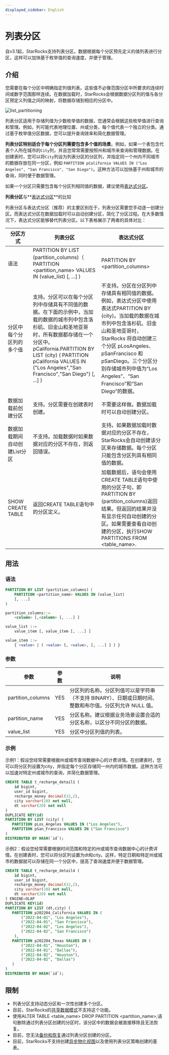 ```yaml
---
displayed_sidebar: English
---
```


# 列表分区

自v3.1起，StarRocks支持列表分区。数据根据每个分区预先定义的值列表进行分区，这样可以加快基于枚举值的查询速度，并便于管理。

## 介绍

您需要在每个分区中明确指定列值列表。这些值不必像范围分区中所要求的连续时间或数字范围那样连续。在数据加载时，StarRocks会根据数据分区列的值与各分区预定义列值之间的映射，将数据存储到相应的分区中。

![list_partitioning](../assets/list_partitioning.png)

列表分区适用于存储列值为少数枚举值的数据，您通常会根据这些枚举值进行查询和管理。例如，列可能代表地理位置、州或分类，每个值代表一个独立的分类。通过基于枚举值分区数据，您可以提升查询效率和简化数据管理。

**列表分区特别适合于每个分区列需要包含多个值的场景**。例如，如果一个表包含代表个人所在城市的`City`列，并且您常常需要按照州和城市来查询和管理数据。在创建表时，您可以将`City`列设为列表分区的分区列，并指定同一个州内不同城市的数据存放在同一分区，例如 `PARTITION pCalifornia VALUES IN ("Los Angeles", "San Francisco", "San Diego")`。这种方法可以加快基于州和城市的查询，同时便于数据管理。

如果一个分区只需要包含每个分区列相同值的数据，建议使用[表达式分区](./expression_partitioning.md)。

**列表分区**与**[表达式分区](./expression_partitioning.md)**的比较

列表分区与表达式分区（推荐）的主要区别在于，列表分区需要您手动逐一创建分区。而表达式分区在数据加载时可以自动创建分区，简化了分区过程。在大多数情况下，表达式分区能够替代列表分区。以下表格展示了两者的具体对比：

|分区方式|列表分区|表达式分区|
|---|---|---|
|语法|PARTITION BY LIST (partition_columns)（ PARTITION <partition_name> VALUES IN (value_list) [, ...] )|PARTITION BY <partition_columns>|
|分区中每个分区列的多个值|支持。分区可以在每个分区列中存储具有不同值的数据。在下面的示例中，当加载的数据的城市列中包含洛杉矶、旧金山和圣地亚哥时，所有数据都存储在一个分区中。 pCalifornia.PARTITION BY LIST (city) ( PARTITION pCalifornia VALUES IN ("Los Angeles","San Francisco","San Diego") [, ...] )|不支持。分区在分区列中存储具有相同值的数据。例如，表达式分区中使用表达式PARTITION BY (city)。当加载的数据在城市列中包含洛杉矶、旧金山和圣地亚哥时，StarRocks 将自动创建三个分区 pLosAngeles、pSanFrancisco 和 pSanDiego。三个分区分别存储城市列中值为“Los Angeles”、“San Francisco”和“San Diego”的数据。|
|数据加载前创建分区|支持。分区需要在创建表时创建。|不需要这样做。数据加载时可以自动创建分区。|
|数据加载期间自动创建List分区|不支持。加载数据时如果数据对应的分区不存在，则返回错误。|支持。如果数据加载时数据对应的分区不存在，StarRocks会自动创建该分区来存储数据。每个分区只能包含分区列具有相同值的数据。|
|SHOW CREATE TABLE|返回CREATE TABLE语句中的分区定义。|加载数据后，语句会使用CREATE TABLE语句中使用的分区子句，即PARTITION BY (partition_columns)返回结果。但返回的结果并没有显示任何自动创建的分区。如果需要查看自动创建的分区，执行SHOW PARTITIONS FROM <table_name>.|

## 用法

### 语法

```sql
PARTITION BY LIST (partition_columns)（
    PARTITION <partition_name> VALUES IN (value_list)
    [, ...]
)

partition_columns::= 
    <column> [,<column> [, ...] ]

value_list ::=
    value_item [, value_item [, ...] ]

value_item ::=
    { <value> | ( <value> [, <value>, [, ...] ] ) }    
```

### 参数

|参数|参数|说明|
|---|---|---|
|partition_columns|YES|分区列的名称。分区列值可以是字符串（不支持 BINARY）、日期或日期时间、整数和布尔值。分区列允许 NULL 值。|
|partition_name|YES|分区名称。建议根据业务场景设置合适的分区名称，以区分不同分区的数据。|
|value_list|YES|分区中分区列值的列表。|

### 示例

示例1：假设您经常需要根据州或城市查询数据中心的计费详情。在创建表时，您可以将分区列设置为city，并指定每个分区存储同一州内的城市数据。这种方法可以加速对特定州或城市的查询，并简化数据管理。

```SQL
CREATE TABLE t_recharge_detail1 (
    id bigint,
    user_id bigint,
    recharge_money decimal(32,2), 
    city varchar(20) not null,
    dt varchar(20) not null
)
DUPLICATE KEY(id)
PARTITION BY LIST (city) (
   PARTITION pLos_Angeles VALUES IN ("Los Angeles"),
   PARTITION pSan_Francisco VALUES IN ("San Francisco")
)
DISTRIBUTED BY HASH(`id`);
```

示例2：假设您经常需要根据时间范围和特定的州或城市查询数据中心的计费详情。在创建表时，您可以将分区列设置为dt和city。这样，特定日期和特定州或城市的数据就可以存储在同一个分区中，提高了查询速度并便于数据管理。

```SQL
CREATE TABLE t_recharge_detail4 (
    id bigint,
    user_id bigint,
    recharge_money decimal(32,2), 
    city varchar(20) not null,
    dt varchar(20) not null
) ENGINE=OLAP
DUPLICATE KEY(id)
PARTITION BY LIST (dt,city) (
   PARTITION p202204_California VALUES IN (
       ("2022-04-01", "Los Angeles"),
       ("2022-04-01", "San Francisco"),
       ("2022-04-02", "Los Angeles"),
       ("2022-04-02", "San Francisco")
    ),
   PARTITION p202204_Texas VALUES IN (
       ("2022-04-01", "Houston"),
       ("2022-04-01", "Dallas"),
       ("2022-04-02", "Houston"),
       ("2022-04-02", "Dallas")
   )
)
DISTRIBUTED BY HASH(`id`);
```

## 限制

- 列表分区支持动态分区和一次性创建多个分区。
- 目前，StarRocks的[共享数据模式](../deployment/shared_data/s3.md)不支持这个功能。
- 使用ALTER TABLE <table_name> DROP PARTITION <partition_name>;语句删除通过列表分区创建的分区时，该分区中的数据会被直接移除且无法恢复。
- 目前，您无法[备份和恢复](../administration/Backup_and_restore.md)通过列表分区创建的分区。
- 目前，StarRocks不支持创建[异步物化视图](../using_starrocks/Materialized_view.md)以及使用列表分区策略创建的基表。
